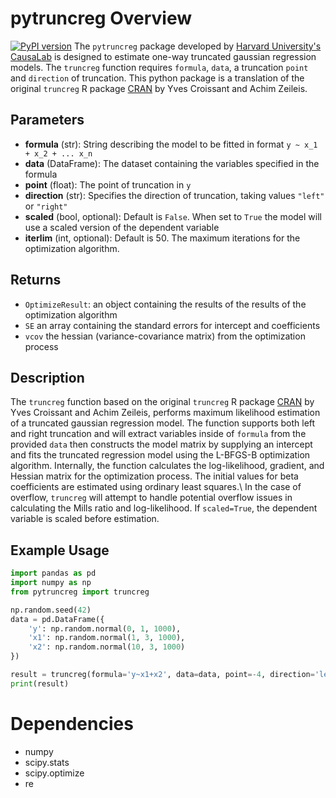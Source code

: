 # pytruncreg Overview
[![PyPI version](https://badge.fury.io/py/pytruncreg.svg)](https://pypi.org/project/pytruncreg)
The `pytruncreg` package developed by [Harvard University's CausaLab](https://causalab.sph.harvard.edu/) is designed to estimate one-way truncated gaussian regression models. The `truncreg` function requires `formula`, `data`, a truncation `point` and `direction` of truncation. This python package is a translation of the original `truncreg` R package [CRAN](https://cran.r-project.org/web/packages/truncreg/index.html) by Yves Croissant and Achim Zeileis.

## Parameters
- **formula** (str): String describing the model to be fitted in format `y ~ x_1 + x_2 + ... x_n`
- **data** (DataFrame): The dataset containing the variables specified in the formula
- **point** (float): The point of truncation in `y`
- **direction** (str): Specifies the direction of truncation, taking values `"left"` or `"right"`
- **scaled** (bool, optional): Default is `False`. When set to `True` the model will use a scaled version of the dependent variable
- **iterlim** (int, optional): Default is 50. The maximum iterations for the optimization algorithm.

## Returns
- `OptimizeResult`: an object containing the results of the results of the optimization algorithm
- `SE` an array containing the standard errors for intercept and coefficients
- `vcov` the hessian (variance-covariance matrix) from the optimization process

## Description
The `truncreg` function based on the original `truncreg` R package [CRAN](https://cran.r-project.org/web/packages/truncreg/index.html) by Yves Croissant and Achim Zeileis, performs maximum likelihood estimation of a truncated gaussian regression model. The function supports both left and right truncation and will extract variables inside of `formula` from the provided `data` then constructs the model matrix by supplying an intercept and fits the truncated regression model using the L-BFGS-B optimization algorithm. Internally, the function calculates the log-likelihood, gradient, and Hessian matrix for the optimization process. The initial values for beta coefficients are estimated using ordinary least squares.\\
In the case of overflow, `truncreg` will attempt to handle potential overflow issues in calculating the Mills ratio and log-likelihood. If `scaled=True`, the dependent variable is scaled before estimation.

## Example Usage
```python
import pandas as pd
import numpy as np
from pytruncreg import truncreg

np.random.seed(42)
data = pd.DataFrame({
    'y': np.random.normal(0, 1, 1000),
    'x1': np.random.normal(1, 3, 1000),
    'x2': np.random.normal(10, 3, 1000)
})

result = truncreg(formula='y~x1+x2', data=data, point=-4, direction='left')
print(result)
```

# Dependencies
- numpy
- scipy.stats
- scipy.optimize
- re
